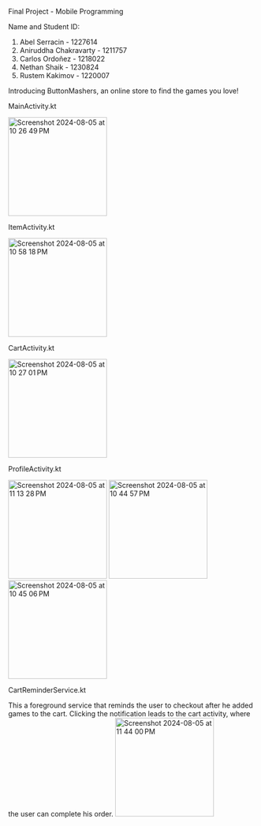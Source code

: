 Final Project - Mobile Programming

Name and Student ID:

1. Abel Serracin - 1227614
2. Aniruddha Chakravarty - 1211757
3. Carlos Ordoñez - 1218022
4. Nethan Shaik - 1230824
5. Rustem Kakimov - 1220007

Introducing ButtonMashers, an online store to find the games you love!

MainActivity.kt

<img width="200" alt="Screenshot 2024-08-05 at 10 26 49 PM" src="https://github.com/user-attachments/assets/d5e13374-fadd-4d53-8f91-bca2cd7601b6">

ItemActivity.kt

<img width="200" alt="Screenshot 2024-08-05 at 10 58 18 PM" src="https://github.com/user-attachments/assets/afbfe86e-a99a-4107-ae00-07be93320609">

CartActivity.kt

<img width="200" alt="Screenshot 2024-08-05 at 10 27 01 PM" src="https://github.com/user-attachments/assets/b5029e9d-4e51-46cc-97b3-0f083c9995ef">

ProfileActivity.kt

<img width="200" alt="Screenshot 2024-08-05 at 11 13 28 PM" src="https://github.com/user-attachments/assets/fe62d017-e14d-4941-b927-27aca8b2aafb">
<img width="200" alt="Screenshot 2024-08-05 at 10 44 57 PM" src="https://github.com/user-attachments/assets/5a771edb-d01d-416e-9393-282c2687e899">
<img width="200" alt="Screenshot 2024-08-05 at 10 45 06 PM" src="https://github.com/user-attachments/assets/d1cf52da-ba42-4f45-a347-ab51278ee2d7">

CartReminderService.kt 

This a foreground service that reminds the user to checkout after he added games to the cart. Clicking the notification leads to the cart activity, where the user can complete his order.
<img width="200" alt="Screenshot 2024-08-05 at 11 44 00 PM" src="https://github.com/user-attachments/assets/7902236d-959d-4441-9b0a-07a0b8f3010e">









